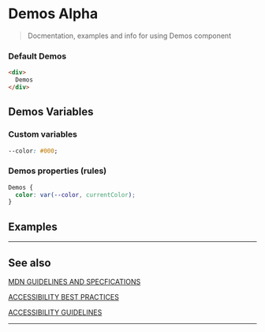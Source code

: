 # Demos <span role="note" aria-label="status">Alpha</span>

> Docmentation, examples and info for using Demos component

### Default Demos

```html preview
<div>
  Demos
</div>
```

## Demos Variables

### Custom variables

```css
--color: #000;
```

### Demos properties (rules)

```css
Demos {
  color: var(--color, currentColor);
}
```

## Examples

----
## See also


[MDN GUIDELINES AND SPECFICATIONS](https://developer.mozilla.org/en-US/docs/Web/HTML/Element ':_target="_blank"')

[ACCESSIBILITY BEST PRACTICES](https://www.w3.org/TR/wai-aria-practices-1.2/examples ':_target="_blank"')

[ACCESSIBILITY GUIDELINES](https://w3c.github.io/aria-practices/ ':_target="_blank"')

----

